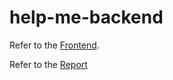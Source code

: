 # help-me-backend

Refer to the [Frontend](https://github.com/who-will-help-me-organization/help-me-frontend).

Refer to the [Report](https://docs.google.com/document/d/1-6dP7WWSpiBYqwsOHDS_9woXOqde1kIXeFap1v2l7co/edit?usp=sharing)

